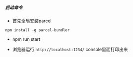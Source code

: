 ##### 启动命令

* 首先全局安装parcel
```
npm install -g parcel-bundler
```

* npm run start


* 浏览器运行 ```http://localhost:1234/```
  console里面打印出来
